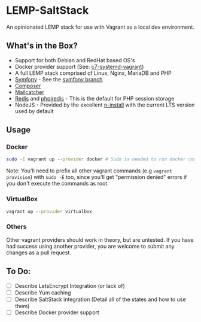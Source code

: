 # LEMP-SaltStack
An opinionated LEMP stack for use with Vagrant as a local dev environment.

## What's in the Box?

* Support for both Debian and RedHat based OS's
* Docker provider support (See: [c7-systemd-vagrant](https://github.com/aidanharris/c7-systemd-vagrant))
* A full LEMP stack comprised of Linux, Nginx, MariaDB and PHP
* [Symfony](https://symfony.com/) - See the [symfony branch](https://github.com/aidanharris/LEMP-SaltStack/tree/symfony)
* [Composer](https://getcomposer.org/)
* [Mailcatcher](https://mailcatcher.me/)
* [Redis](https://redis.io/) and [phpiredis](https://github.com/nrk/phpiredis) - This is the default for PHP session storage
* NodeJS - Provided by the excellent [n-install](https://github.com/mklement0/n-install) with the current LTS version used by default

## Usage

### Docker

```bash
sudo -E vagrant up --provider docker # Sudo is needed to run docker commands as root
```

Note: You'll need to prefix all other vagrant commands (e.g `vagrant provision`) with `sudo -E` too, since you'll get "permission denied" errors if you don't execute the commands as root.

### VirtualBox

```bash
vagrant up --provider virtualbox
```

### Others

Other vagrant providers should work in theory, but are untested. If you have had success using another provider, you are welcome to submit any changes as a pull request.

## To Do:

- [ ] Describe LetsEncrypt Integration (or lack of)
- [ ] Describe Yum caching
- [ ] Describe SaltStack integration (Detail all of the states and how to use them)
- [ ] Describe Docker provider support
